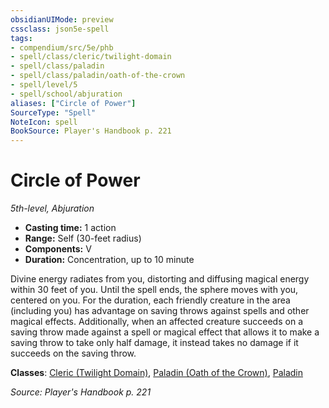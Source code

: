 ```yaml
---
obsidianUIMode: preview
cssclass: json5e-spell
tags:
- compendium/src/5e/phb
- spell/class/cleric/twilight-domain
- spell/class/paladin
- spell/class/paladin/oath-of-the-crown
- spell/level/5
- spell/school/abjuration
aliases: ["Circle of Power"]
SourceType: "Spell"
NoteIcon: spell
BookSource: Player's Handbook p. 221
---
```

# Circle of Power
*5th-level, Abjuration*  

- **Casting time:** 1 action
- **Range:** Self (30-feet radius)
- **Components:** V
- **Duration:** Concentration, up to 10 minute

Divine energy radiates from you, distorting and diffusing magical energy within 30 feet of you. Until the spell ends, the sphere moves with you, centered on you. For the duration, each friendly creature in the area (including you) has advantage on saving throws against spells and other magical effects. Additionally, when an affected creature succeeds on a saving throw made against a spell or magical effect that allows it to make a saving throw to take only half damage, it instead takes no damage if it succeeds on the saving throw.

**Classes**: [Cleric (Twilight Domain)](/3-Mechanics/CLI/classes/cleric-twilight-domain-tce.md), [Paladin (Oath of the Crown)](/3-Mechanics/CLI/classes/paladin-oath-of-the-crown-scag.md), [Paladin](/3-Mechanics/CLI/classes/paladin.md)

*Source: Player's Handbook p. 221*